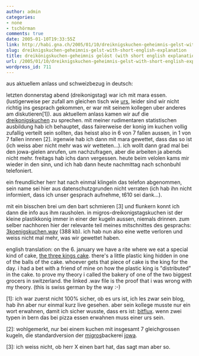 ```yaml
---
author: admin
categories:
- none
- tschörman
comments: true
date: 2005-01-10T19:33:55Z
link: http://habi.gna.ch/2005/01/10/dreiknigskuchen-geheimnis-gelst-with-short-english-explanation/
slug: dreiknigskuchen-geheimnis-gelst-with-short-english-explanation
title: dreikönigskuchen-geheimnis gelöst (with short english explanation)
url: /2005/01/10/dreiknigskuchen-geheimnis-gelst-with-short-english-explanation/
wordpress_id: 711
---
```


aus aktuellem anlass und schweizbezug in deutsch:
  
letzten donnerstag abend (dreikonigstag) war ich mit mara essen. (lustigerweise per zufall am gleichen tisch wie [urs](http://www.circle.ch/blog/), leider sind wir nicht richtig ins gesprach gekommen, er war mit seinem kollegen uber anderes am diskutieren[1]). aus aktuellem anlass kamen wir auf die [dreikonigskuchen](http://images.google.com/images?q=dreik%C3%B6nigskuchen&hl=en&lr=&c2coff=1&sa=N&tab=wi) zu sprechen. mit meiner rudimentaren statistischen ausbildung hab ich behauptet, dass fairerweise der konig im kuchen vollig zufallig verteilt sein sollten, das heisst also in 6 von 7 fallen aussen, in 1 von 7 fallen innnen [2]. irgenwie hab ich dann mit mara gewettet, dass das so ist (ich weiss aber nicht mehr was wir wetteten...). ich wollt dann grad mal bei den jowa-gielen anrufen, um nachzufragen, aber die arbeiten ja abends nicht mehr. freitags hab ichs dann vergessen. heute beim velolen kams mir wieder in den sinn, und ich hab dann heute nachmittag nach schonbuhl telefoniert.



ein freundlicher herr hat nach einmal klingeln das telefon abgenommen, sein name sei hier aus datenschutzgrunden nicht verraten (ich hab ihn nicht informiert, dass ich unser gesprach aufnehme, t610 sei dank...).
  
mit ein bisschen brei um den bart schmieren [3] und flunkern konnt ich dann die info aus ihm rausholen. in migros-dreikonigstagskuchen ist der kleine plastikkonig immer in einer der kugeln aussen, niemals drinnen. zum selber nachhoren hier der relevante teil meines mitschnittes des gesprachs: [3koenigskuchen.wav](http://habi.gna.ch/blog/images/3koenigskuchen.wav) (388 kb). ich hab nun also eine wette verloren und weiss nicht mal mehr, was wir gewettet haben.



english translation: on the 6. january we have a rite where we eat a special kind of cake, [the three kings cake](http://images.google.com/images?q=dreik%C3%B6nigskuchen&hl=en&lr=&c2coff=1&sa=N&tab=wi). there's a little plastic king hidden in one of the balls of the cake. whoever gets that piece of cake is the king for the day. i had a bet with a friend of mine on how the plastic king is "distributed" in the cake. to prove my theory i called the bakery of one of the two biggest grocers in switzerland. the linked .wav file is the proof that i was wrong with my theory. (this is swiss german by the way :-)



[1]: ich war zuerst nicht 100% sicher, ob es urs ist, ich les zwar sein blog, hab ihn aber nur einmal kurz live gesehen. aber sein kollege musste nur ein wort erwahnen, damit ich sicher wusste, dass ers ist: [bitflux](http://www.bitflux.ch/). wenn zwei typen in bern das bei pizza essen erwahnen muss einer urs sein.
  
[2]: wohlgemerkt, nur bei einem kuchen mit insgesamt 7 gleichgrossen kugeln, die standardversion der [migros](http://www.migros.ch/)backerei [jowa](http://www.jowa.ch/).
  
[3]: ich weiss nicht, ob herr X einen bart hat, das sagt man aber so.


